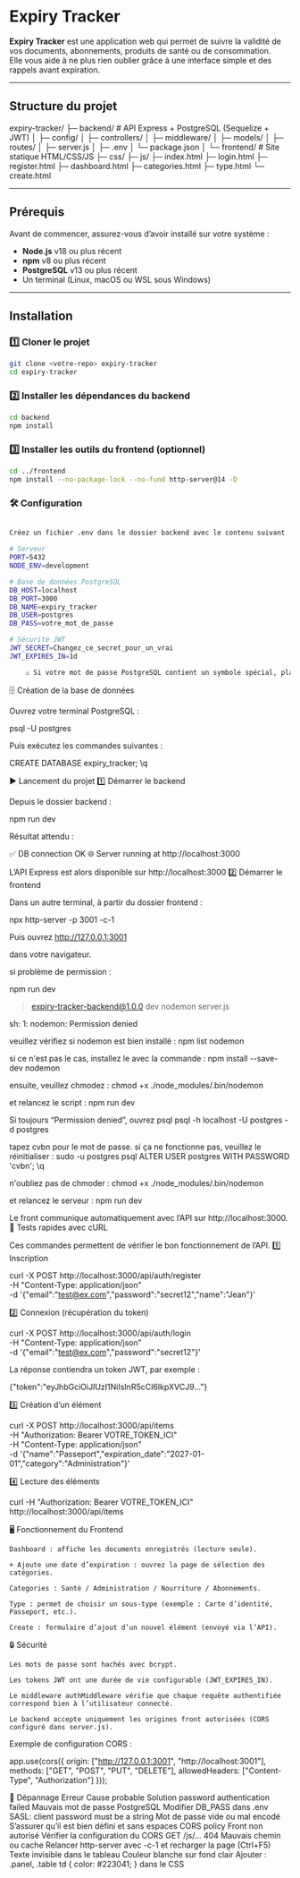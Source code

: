 #  Expiry Tracker

**Expiry Tracker** est une application web qui permet de suivre la validité de vos documents, abonnements, produits de santé ou de consommation.  
Elle vous aide à ne plus rien oublier grâce à une interface simple et des rappels avant expiration.

---

## Structure du projet

expiry-tracker/
├─ backend/ # API Express + PostgreSQL (Sequelize + JWT)
│ ├─ config/
│ ├─ controllers/
│ ├─ middleware/
│ ├─ models/
│ ├─ routes/
│ ├─ server.js
│ ├─ .env
│ └─ package.json
│
└─ frontend/ # Site statique HTML/CSS/JS
├─ css/
├─ js/
├─ index.html
├─ login.html
├─ register.html
├─ dashboard.html
├─ categories.html
├─ type.html
└─ create.html


---

## Prérequis

Avant de commencer, assurez-vous d’avoir installé sur votre système :

- **Node.js** v18 ou plus récent  
- **npm** v8 ou plus récent  
- **PostgreSQL** v13 ou plus récent  
- Un terminal (Linux, macOS ou WSL sous Windows)

---

## Installation

### 1️⃣ Cloner le projet

```bash
git clone <votre-repo> expiry-tracker
cd expiry-tracker
```

### 2️⃣ Installer les dépendances du backend

```bash
cd backend
npm install
```

### 3️⃣ Installer les outils du frontend (optionnel)

```bash
cd ../frontend
npm install --no-package-lock --no-fund http-server@14 -D
```

### 🛠️ Configuration
```bash

Créez un fichier .env dans le dossier backend avec le contenu suivant :

# Serveur
PORT=5432
NODE_ENV=development

# Base de données PostgreSQL
DB_HOST=localhost
DB_PORT=3000
DB_NAME=expiry_tracker
DB_USER=postgres
DB_PASS=votre_mot_de_passe

# Sécurité JWT
JWT_SECRET=Changez_ce_secret_pour_un_vrai
JWT_EXPIRES_IN=1d

    ⚠️ Si votre mot de passe PostgreSQL contient un symbole spécial, placez-le entre guillemets "...".

```
🗄️ Création de la base de données

Ouvrez votre terminal PostgreSQL :

psql -U postgres

Puis exécutez les commandes suivantes :

CREATE DATABASE expiry_tracker;
\q

▶️ Lancement du projet
1️⃣ Démarrer le backend

Depuis le dossier backend :

npm run dev

Résultat attendu :

✅ DB connection OK
🌐 Server running at http://localhost:3000

L’API Express est alors disponible sur http://localhost:3000
2️⃣ Démarrer le frontend

Dans un autre terminal, à partir du dossier frontend :

npx http-server -p 3001 -c-1

Puis ouvrez http://127.0.0.1:3001

dans votre navigateur.

si problème de permission :

 npm run dev

> expiry-tracker-backend@1.0.0 dev
> nodemon server.js

sh: 1: nodemon: Permission denied


veuillez vérifiez si nodemon est bien installé :
npm list nodemon

si ce n'est pas le cas, installez le avec la commande :
npm install --save-dev nodemon

ensuite, veuillez chmodez :
chmod +x ./node_modules/.bin/nodemon

et relancez le script :
npm run dev


Si toujours “Permission denied”, ouvrez psql
psql -h localhost -U postgres -d postgres

tapez cvbn pour le mot de passe. si ça ne fonctionne pas, veuillez le réinitialiser :
sudo -u postgres psql
ALTER USER postgres WITH PASSWORD 'cvbn';
\q

n'oubliez pas de chmoder :
chmod +x ./node_modules/.bin/nodemon

et relancez le serveur :
npm run dev



Le front communique automatiquement avec l’API sur http://localhost:3000.
🧪 Tests rapides avec cURL

Ces commandes permettent de vérifier le bon fonctionnement de l’API.
1️⃣ Inscription

curl -X POST http://localhost:3000/api/auth/register \
  -H "Content-Type: application/json" \
  -d '{"email":"test@ex.com","password":"secret12","name":"Jean"}'

2️⃣ Connexion (récupération du token)

curl -X POST http://localhost:3000/api/auth/login \
  -H "Content-Type: application/json" \
  -d '{"email":"test@ex.com","password":"secret12"}'

La réponse contiendra un token JWT, par exemple :

{"token":"eyJhbGciOiJIUzI1NiIsInR5cCI6IkpXVCJ9..."}

3️⃣ Création d’un élément

curl -X POST http://localhost:3000/api/items \
  -H "Authorization: Bearer VOTRE_TOKEN_ICI" \
  -H "Content-Type: application/json" \
  -d '{"name":"Passeport","expiration_date":"2027-01-01","category":"Administration"}'

4️⃣ Lecture des éléments

curl -H "Authorization: Bearer VOTRE_TOKEN_ICI" http://localhost:3000/api/items


🖥️ Fonctionnement du Frontend

    Dashboard : affiche les documents enregistrés (lecture seule).

    + Ajoute une date d’expiration : ouvrez la page de sélection des catégories.

    Categories : Santé / Administration / Nourriture / Abonnements.

    Type : permet de choisir un sous-type (exemple : Carte d’identité, Passeport, etc.).

    Create : formulaire d’ajout d’un nouvel élément (envoyé via l’API).

🔒 Sécurité

    Les mots de passe sont hachés avec bcrypt.

    Les tokens JWT ont une durée de vie configurable (JWT_EXPIRES_IN).

    Le middleware authMiddleware vérifie que chaque requête authentifiée correspond bien à l’utilisateur connecté.

    Le backend accepte uniquement les origines front autorisées (CORS configuré dans server.js).

Exemple de configuration CORS :

app.use(cors({
  origin: ["http://127.0.0.1:3001", "http://localhost:3001"],
  methods: ["GET", "POST", "PUT", "DELETE"],
  allowedHeaders: ["Content-Type", "Authorization"]
}));

🧩 Dépannage
Erreur	Cause probable	Solution
password authentication failed	Mauvais mot de passe PostgreSQL	Modifier DB_PASS dans .env
SASL: client password must be a string	Mot de passe vide ou mal encodé	S’assurer qu’il est bien défini et sans espaces
CORS policy	Front non autorisé	Vérifier la configuration du CORS
GET /js/... 404	Mauvais chemin ou cache	Relancer http-server avec -c-1 et recharger la page (Ctrl+F5)
Texte invisible dans le tableau	Couleur blanche sur fond clair	Ajouter : .panel, .table td { color: #223041; } dans le CSS
